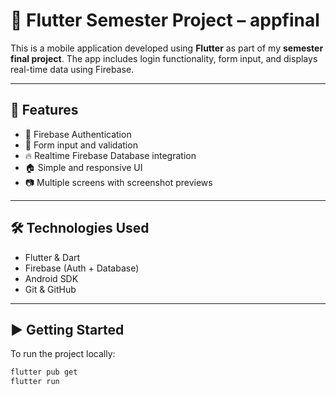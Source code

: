 # 📱 Flutter Semester Project – appfinal

This is a mobile application developed using **Flutter** as part of my **semester final project**. The app includes login functionality, form input, and displays real-time data using Firebase.

---

## 🚀 Features

- 🔐 Firebase Authentication
- 📝 Form input and validation
- 🔥 Realtime Firebase Database integration
- 🏠 Simple and responsive UI
- 📷 Multiple screens with screenshot previews

---

## 🛠 Technologies Used

- Flutter & Dart
- Firebase (Auth + Database)
- Android SDK
- Git & GitHub

---

## ▶️ Getting Started

To run the project locally:

```bash
flutter pub get
flutter run
